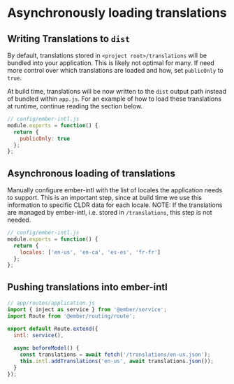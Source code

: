 # Asynchronously loading translations

## Writing Translations to `dist`

By default, translations stored in `<project root>/translations` will be bundled into your application. This is likely not optimal for many. If need more control over which translations are loaded and how, set `publicOnly` to `true`.

At build time, translations will be now written to the `dist` output path instead of bundled within `app.js`. For an example of how to load these translations at runtime, continue reading the section below.

```js
// config/ember-intl.js
module.exports = function() {
  return {
    publicOnly: true
  };
};
```

## Asynchronous loading of translations

Manually configure ember-intl with the list of locales the application needs to support. This is an important step, since at build time we use this information to specific CLDR data for each locale. NOTE: If the translations are managed by ember-intl, i.e. stored in `/translations`, this step is not needed.

```js
// config/ember-intl.js
module.exports = function() {
  return {
    locales: ['en-us', 'en-ca', 'es-es', 'fr-fr']
  };
};
```

## Pushing translations into ember-intl

```js
// app/routes/application.js
import { inject as service } from '@ember/service';
import Route from '@ember/routing/route';

export default Route.extend({
  intl: service(),
  
  async beforeModel() {
    const translations = await fetch('/translations/en-us.json');
    this.intl.addTranslations('en-us', await translations.json());
  }
});
```
